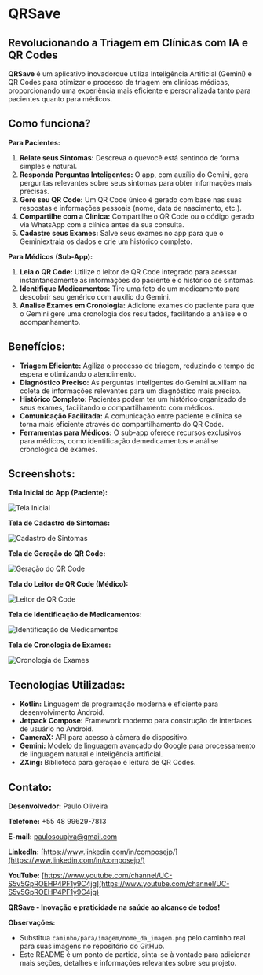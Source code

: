 # QRSave 
## Revolucionando a Triagem em Clínicas com IA e QR Codes

**QRSave** é um aplicativo inovadorque utiliza Inteligência Artificial (Gemini) e QR Codes para otimizar o processo de triagem em clínicas médicas, proporcionando uma experiência mais eficiente e personalizada tanto para pacientes quanto para médicos.

## Como funciona?

**Para Pacientes:**

1. **Relate seus Sintomas:** Descreva o quevocê está sentindo de forma simples e natural.
2. **Responda Perguntas Inteligentes:** O app, com auxílio do Gemini, gera perguntas relevantes sobre seus sintomas para obter informações mais precisas.
3. **Gere seu QR Code:** Um QR Code único é gerado com base nas suas respostas e informações pessoais (nome, data de nascimento, etc.).
4. **Compartilhe com a Clínica:** Compartilhe o QR Code ou o código gerado via WhatsApp com a clínica antes da sua consulta.
5. **Cadastre seus Exames:** Salve seus exames no app para que o Geminiextraia os dados e crie um histórico completo.

**Para Médicos (Sub-App):**

1. **Leia o QR Code:** Utilize o leitor de QR Code integrado para acessar instantaneamente as informações do paciente e o histórico de sintomas.
2. **Identifique Medicamentos:** Tire uma foto de um medicamento para descobrir seu genérico com auxílio do Gemini.
3. **Analise Exames em Cronologia:** Adicione exames do paciente para que o Gemini gere uma cronologia dos resultados, facilitando a análise e o acompanhamento.

## Benefícios:

* **Triagem Eficiente:** Agiliza o processo de triagem, reduzindo o tempo de espera e otimizando o atendimento.
* **Diagnóstico Preciso:** As perguntas inteligentes do Gemini auxiliam na coleta de informações relevantes para um diagnóstico mais preciso.
* **Histórico Completo:** Pacientes podem ter um histórico organizado de seus exames, facilitando o compartilhamento com médicos.
* **Comunicação Facilitada:** A comunicação entre paciente e clínica se torna mais eficiente através do compartilhamento do QR Code.
* **Ferramentas para Médicos:** O sub-app oferece recursos exclusivos para médicos, como identificação demedicamentos e análise cronológica de exames.

## Screenshots:

**Tela Inicial do App (Paciente):**

![Tela Inicial](caminho/para/imagem/tela_inicial.png)

**Tela de Cadastro de Sintomas:**

![Cadastro de Sintomas](caminho/para/imagem/cadastro_sintomas.png)

**Tela de Geração do QR Code:**

![Geração do QR Code](caminho/para/imagem/qr_code.png)

**Tela do Leitor de QR Code (Médico):**

![Leitor de QR Code](caminho/para/imagem/leitor_qr_code.png)

**Tela de Identificação de Medicamentos:**

![Identificação de Medicamentos](caminho/para/imagem/medicamentos.png)

**Tela de Cronologia de Exames:**

![Cronologia de Exames](caminho/para/imagem/cronologia_exames.png)

## Tecnologias Utilizadas:

* **Kotlin:** Linguagem de programação moderna e eficiente para desenvolvimento Android.
* **Jetpack Compose:** Framework moderno para construção de interfaces de usuário no Android.
* **CameraX:** API para acesso à câmera do dispositivo.
* **Gemini:** Modelo de linguagem avançado do Google para processamento de linguagem natural e inteligência artificial.
* **ZXing:** Biblioteca para geração e leitura de QR Codes.

## Contato:

**Desenvolvedor:** Paulo Oliveira

**Telefone:** +55 48 99629-7813

**E-mail:** paulosouajva@gmail.com

**LinkedIn:** [https://www.linkedin.com/in/composejp/](https://www.linkedin.com/in/composejp/)

**YouTube:** [https://www.youtube.com/channel/UC-S5v5GpROEHP4PF1y9C4jg](https://www.youtube.com/channel/UC-S5v5GpROEHP4PF1y9C4jg)

**QRSave - Inovação e praticidade na saúde ao alcance de todos!**

**Observações:**

* Substitua `caminho/para/imagem/nome_da_imagem.png` pelo caminho real para suas imagens no repositório do GitHub.
* Este README é um ponto de partida, sinta-se à vontade para adicionar mais seções, detalhes e informações relevantes sobre seu projeto.